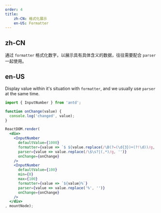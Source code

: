```yaml
---
order: 4
title:
    zh-CN: 格式化展示
    en-US: Formatter
---
```


## zh-CN

通过 `formatter` 格式化数字，以展示具有具体含义的数据，往往需要配合 `parser` 一起使用。

## en-US

Display value within it's situation with `formatter`, and we usually use `parser` at the same time.

````jsx
import { InputNumber } from 'antd';

function onChange(value) {
  console.log('changed', value);
}

ReactDOM.render(
  <div>
    <InputNumber
      defaultValue={1000}
      formatter={value => `$ ${value.replace(/\B(?=(\d{3})+(?!\d))/g, ',')}`}
      parser={value => value.replace(/\$\s?|(,*)/g, '')}
      onChange={onChange}
    />
    <InputNumber
      defaultValue={100}
      min={0}
      max={100}
      formatter={value => `${value}%`}
      parser={value => value.replace('%', '')}
      onChange={onChange}
    />
  </div>
, mountNode);
````
